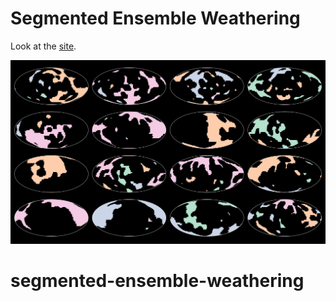 # Segmented Ensemble Weathering

Look at the [site](https://markmbaum.github.io/segmented-ensemble-weathering/).

![segmentation](img/segmentation.png)
# segmented-ensemble-weathering
